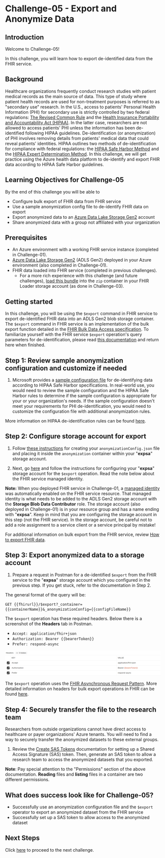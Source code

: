 # Challenge-05 - Export and Anonymize Data

## Introduction

Welcome to Challenge-05!

In this challenge, you will learn how to export de-identified data from the FHIR service.

## Background

Healthcare organizations frequently conduct research studies with patient medical records as the main source of data. This type of study where patient health records are used for non-treatment purposes is referred to as "secondary use" research. In the U.S., access to patients' Personal Health Information (PHI) for secondary use is strictly controlled by two federal regulations: [The Revised Common Rule](https://www.hhs.gov/ohrp/regulations-and-policy/regulations/finalized-revisions-common-rule/index.html) and the [Health Insurance Portability and Accountability Act (HIPAA)](https://www.cdc.gov/phlp/publications/topic/hipaa.html#:~:text=The%20Health%20Insurance%20Portability%20and,the%20patient's%20consent%20or%20knowledge.). In the latter case, researchers are not allowed to access patients' PHI unless the information has been de-identified following HIPAA guidelines. De-identification (or anonymization) of PHI involves removing details from patients' medical data that could reveal patients' identities. HIPAA outlines two methods of de-identification for compliance with federal regulations: the [HIPAA Safe Harbor Method](https://www.hhs.gov/hipaa/for-professionals/privacy/special-topics/de-identification/index.html#safeharborguidance) and the [HIPAA Expert Determination Method](https://www.hhs.gov/hipaa/for-professionals/privacy/special-topics/de-identification/index.html#guidancedetermination). In this challenge, we will get practice using the Azure health data platform to de-identify and export FHIR data according to HIPAA Safe Harbor guidelines.

## Learning Objectives for Challenge-05

By the end of this challenge you will be able to 

+ Configure bulk export of FHIR data from FHIR service
+ Use a sample anonymization config file to de-identify FHIR data on export
+ Export anonymized data to an [Azure Data Lake Storage Gen2](https://docs.microsoft.com/azure/storage/blobs/data-lake-storage-introduction) account
+ Share anonymized data with a group not affiliated with your organization

## Prerequisites

+ An Azure environment with a working FHIR service instance (completed in Challenge-01). 
+ [Azure Data Lake Storage Gen2](https://docs.microsoft.com/azure/storage/blobs/data-lake-storage-introduction) (ADLS Gen2) deployed in your Azure environment (also completed in Challenge-01). 
+ FHIR data loaded into FHIR service (completed in previous challenges).
  + For a more rich experience with this challenge (and future challenges), [load this bundle](./synthea_sample_data_fhir_r4%20OpenHack.zip) into the `zip` container in your FHIR Loader storage account (as done in Challenge-03). 


## Getting started

In this challenge, you will be using the `$export` command in FHIR service to export de-identified FHIR data into an ADLS Gen2 blob storage container. The `$export` command in FHIR service is an implementation of the bulk export function detailed in the [FHIR Bulk Data Access specification](https://hl7.org/fhir/uv/bulkdata/export/index.html). To familiarize yourself with the FHIR service `$export` operation's query parameters for de-identification, please read [this documentation](https://docs.microsoft.com/azure/healthcare-apis/data-transformation/de-identified-export) and return here when finished.

## Step 1: Review sample anonymization configuration and customize if needed

1. Microsoft provides a [sample configuration file](https://docs.microsoft.com/azure/healthcare-apis/fhir/de-identified-export#configuration-file) for de-identifying data according to HIPAA Safe Harbor specifications. In real-world use, you would need to review the sample configuration and the HIPAA Safe Harbor rules to determine if the sample configuration is appropriate for your or your organization's needs. If the sample configuration doesn't meet your requirements for PHI de-identification, you would need to customize the configuration file with additional anonymization rules.

  More information on HIPAA de-identification rules can be found [here](https://www.hhs.gov/hipaa/for-professionals/privacy/special-topics/de-identification/index.html).

## Step 2: Configure storage account for export
1. Follow [these instructions](https://docs.microsoft.com/en-us/azure/healthcare-apis/fhir/de-identified-export) for creating your `anonymizationConfig.json` file and placing it inside the `anonymization` container within your "**expsa**" storage account.

2. Next, go [here](https://docs.microsoft.com/azure/healthcare-apis/fhir/configure-export-data) and follow the instructions for configuring your "**expsa**" storage account for the `$export` operation. Read the note below about the FHIR service managed identity.

  **Note:** When you deployed FHIR service in Challenge-01, a [managed identity](https://docs.microsoft.com/azure/active-directory/managed-identities-azure-resources/overview) was automatically enabled on the FHIR service resource. That managed identity is what needs to be added to the ADLS Gen2 storage account with the **Storage Blob Data Contributor** role. The storage account (also deployed in Challenge-01) is in your resource group and has a name ending with "**expsa**". Keep in mind that you are configuring the storage account in this step (not the FHIR service). In the storage account, be careful not to add a role assignment to a service client or a service principal by mistake!

  For additional information on bulk export from the FHIR service, review [How to export FHIR data](https://docs.microsoft.com/azure/healthcare-apis/fhir/export-data).

## Step 3: Export anonymized data to a storage account

1. Prepare a request in Postman for a de-identified `$export` from the FHIR service to the "**expsa**" storage account which you configured in the previous step. If you get stuck, refer to the documentation in Step 2.

  The general format of the query will be:

  ```http
  GET {{fhirurl}}/$export?_container={{containerName}}&_anonymizationConfig={{configFileName}}
  ```

  The `$export` operation has these required headers. Below there is a screenshot of the **Headers** tab in Postman.

+ `Accept: application/fhir+json`
+ `Authorization: Bearer {{bearerToken}}`
+ `Prefer: respond-async`

![export-header](./media/Export_Headers.png)

The `$export` operation uses the [FHIR Asynchronous Request Pattern](https://hl7.org/fhir/R4/async.html). More detailed information on headers for bulk export operations in FHIR can be found [here](https://hl7.org/Fhir/uv/bulkdata/export/index.html#headers).

## Step 4: Securely transfer the file to the research team

Researchers from outside organizations cannot have direct access to healthcare or payer organizations' Azure tenants. You will need to find a way to securely transfer the anonymized datasets to these external groups.

1. Review the [Create SAS Tokens](https://docs.microsoft.com/azure/cognitive-services/translator/document-translation/create-sas-tokens?tabs=Containers) documentation for setting up a Shared Access Signature (SAS) token. Then, generate an SAS token to allow a research team to access the anonymized datasets that you exported.

**Note**: Pay special attention to the "Permissions" section of the above documentation. **Reading** files and **listing** files in a container are two different permissions.

## What does success look like for Challenge-05?

+ Successfully use an anonymization configuration file and the `$export` operator to export an anonymized dataset from the FHIR service
+ Successfully set up a SAS token to allow access to the anonymized dataset

## Next Steps

Click [here](<../Challenge-07 - FHIR service consent capabilities/ReadMe.md>) to proceed to the next challenge.
